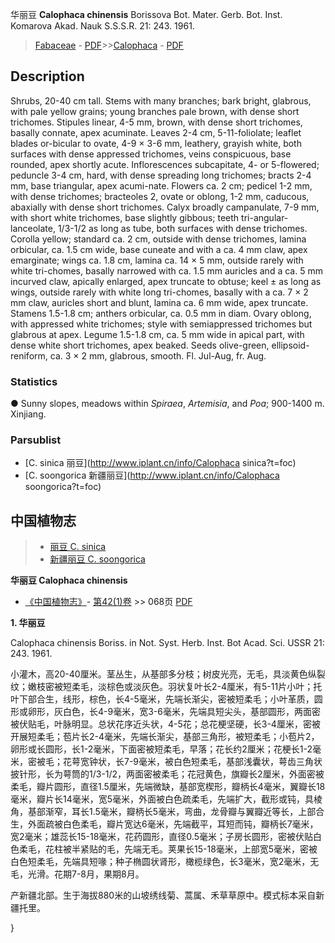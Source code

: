华丽豆 **Calophaca chinensis** Borissova Bot. Mater. Gerb. Bot. Inst. Komarova Akad. Nauk S.S.S.R. 21: 243. 1961.

> [Fabaceae](http://www.iplant.cn/info/Fabaceae?t=foc) - [PDF](http://www.iplant.cn/foc/pdf/Fabaceae.pdf)>>[Calophaca](http://www.iplant.cn/info/Calophaca?t=foc) - [PDF](http://www.iplant.cn/foc/pdf/Calophaca.pdf)

## Description

Shrubs, 20-40 cm tall. Stems with many branches; bark bright, glabrous, with pale yellow grains; young branches pale brown, with dense short trichomes. Stipules linear, 4-5 mm, brown, with dense short trichomes, basally connate, apex acuminate. Leaves 2-4 cm, 5-11-foliolate; leaflet blades or-bicular to ovate, 4-9 × 3-6 mm, leathery, grayish white, both surfaces with dense appressed trichomes, veins conspicuous, base rounded, apex shortly acute. Inflorescences subcapitate, 4- or 5-flowered; peduncle 3-4 cm, hard, with dense spreading long trichomes; bracts 2-4 mm, base triangular, apex acumi-nate. Flowers ca. 2 cm; pedicel 1-2 mm, with dense trichomes; bracteoles 2, ovate or oblong, 1-2 mm, caducous, abaxially with dense short trichomes. Calyx broadly campanulate, 7-9 mm, with short white trichomes, base slightly gibbous; teeth tri-angular-lanceolate, 1/3-1/2 as long as tube, both surfaces with dense trichomes. Corolla yellow; standard ca. 2 cm, outside with dense trichomes, lamina orbicular, ca. 1.5 cm wide, base cuneate and with a ca. 4 mm claw, apex emarginate; wings ca. 1.8 cm, lamina ca. 14 × 5 mm, outside rarely with white tri-chomes, basally narrowed with ca. 1.5 mm auricles and a ca. 5 mm incurved claw, apically enlarged, apex truncate to obtuse; keel ± as long as wings, outside rarely with white long tri-chomes, basally with a ca. 7 × 2 mm claw, auricles short and blunt, lamina ca. 6 mm wide, apex truncate. Stamens 1.5-1.8 cm; anthers orbicular, ca. 0.5 mm in diam. Ovary oblong, with appressed white trichomes; style with semiappressed trichomes but glabrous at apex. Legume 1.5-1.8 cm, ca. 5 mm wide in apical part, with dense white short trichomes, apex beaked. Seeds olive-green, ellipsoid-reniform, ca. 3 × 2 mm, glabrous, smooth. Fl. Jul-Aug, fr. Aug.

### Statistics
● Sunny slopes, meadows within *Spiraea*, *Artemisia*, and *Poa*; 900-1400 m. Xinjiang.



### Parsublist

* [C.  sinica  丽豆](http://www.iplant.cn/info/Calophaca sinica?t=foc)
* [C.  soongorica  新疆丽豆](http://www.iplant.cn/info/Calophaca soongorica?t=foc)

## 中国植物志

> * [丽豆  C.  sinica](Calophaca-sinica-丽豆.md)
> * [新疆丽豆  C.  soongorica](Calophaca-soongorica-新疆丽豆.md)


**华丽豆 Calophaca chinensis**

* [《中国植物志》](http://www.iplant.cn/frps)- [第42(1)卷](http://www.iplant.cn/frps/vol/42(1)) >> 068页 [PDF](http://www.iplant.cn/frps/pdf/42(1)/068.PDF)


**1. 华丽豆**

Calophaca chinensis Boriss. in Not. Syst. Herb. Inst. Bot Acad. Sci. USSR 21: 243. 1961.

小灌木，高20-40厘米。茎丛生，从基部多分枝；树皮光亮，无毛，具淡黄色纵裂纹；嫩枝密被短柔毛，淡棕色或淡灰色。羽状复叶长2-4厘米，有5-11片小叶；托叶下部合生，线形，棕色，长4-5毫米，先端长渐尖，密被短柔毛；小叶革质，圆形或卵形，灰白色，长4-9毫米，宽3-6毫米，先端具短尖头，基部圆形，两面密被伏贴毛，叶脉明显。总状花序近头状，4-5花；总花梗坚硬，长3-4厘米，密被开展短柔毛；苞片长2-4毫米，先端长渐尖，基部三角形，被短柔毛；小苞片2，卵形或长圆形，长1-2毫米，下面密被短柔毛，早落；花长约2厘米；花梗长1-2毫米，密被毛；花萼宽钟状，长7-9毫米，被白色短柔毛，基部浅囊状，萼齿三角状披针形，长为萼筒的1/3-1/2，两面密被柔毛；花冠黄色，旗瓣长2厘米，外面密被柔毛，瓣片圆形，直径1.5厘米，先端微缺，基部宽楔形，瓣柄长4毫米，翼瓣长18毫米，瓣片长14毫米，宽5毫米，外面被白色疏柔毛，先端扩大，截形或钝，具棱角，基部渐窄，耳长1.5毫米，瓣柄长5毫米，弯曲，龙骨瓣与翼瓣近等长，上部合生，外面疏被白色柔毛，瓣片宽达6毫米，先端截平，耳短而钝，瓣柄长7毫米，宽2毫米；雄蕊长15-18毫米，花药圆形，直径0.5毫米；子房长圆形，密被伏贴白色柔毛，花柱被半紧贴的毛，先端无毛。荚果长15-18毫米，上部宽5毫米，密被白色短柔毛，先端具短喙；种子椭圆状肾形，橄榄绿色，长3毫米，宽2毫米，无毛，光滑。花期7-8月，果期8月。

产新疆北部。生于海拔880米的山坡绣线菊、蒿属、禾草草原中。模式标本采自新疆托里。



}